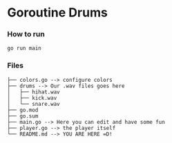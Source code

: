 # Goroutine Drums

### How to run
`go run main`

### Files
```
├── colors.go --> configure colors
├── drums --> Our .wav files goes here
│   ├── hihat.wav
│   ├── kick.wav
│   └── snare.wav
├── go.mod
├── go.sum
├── main.go --> Here you can edit and have some fun
├── player.go --> the player itself
└── README.md --> YOU ARE HERE =D!

```
